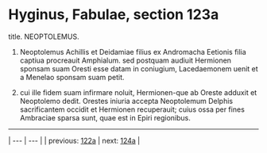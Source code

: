 # Hyginus, Fabulae, section 123a

title. NEOPTOLEMUS.



1. Neoptolemus Achillis et Deidamiae filius ex Andromacha Eetionis filia captiua procreauit Amphialum. sed postquam audiuit Hermionen sponsam suam Oresti esse datam in coniugium, Lacedaemonem uenit et a Menelao sponsam suam petit.



2. cui ille fidem suam infirmare noluit, Hermionen-que ab Oreste adduxit et Neoptolemo dedit. Orestes iniuria accepta Neoptolemum Delphis sacrificantem occidit et Hermionen recuperauit; cuius ossa per fines Ambraciae sparsa sunt, quae est in Epiri regionibus.



---

| --- | --- |
| previous: [122a](../122a/) | next: [124a](../124a/) |